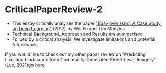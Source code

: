 # CriticalPaperReview-2

- This essay critically analyses the paper [”Easy over Hard: A Case Study on Deep Learning”](https://arxiv.org/abs/1703.00133) (2017) by Wei Fu and Tim Menzies.
- Technical Background, Approach and Results are summarised
- Folloed by a critical analysis. We investigate limitations and potential future work.

If you would like to check out my other paper review on ”Predicting Livelihood Indicators from Community-Generated Street-Level Imagery” (Lee, 2021)go [here](https://github.com/henningheyen/CriticalPaperReview-1)
